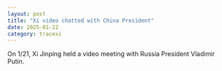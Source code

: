 ```yaml
---
layout: post
title: "Xi video chatted with China President"
date: 2025-01-22
category: tracexi
---
```


On 1/21, Xi Jinping held a video meeting with Russia President Vladimir Putin.
